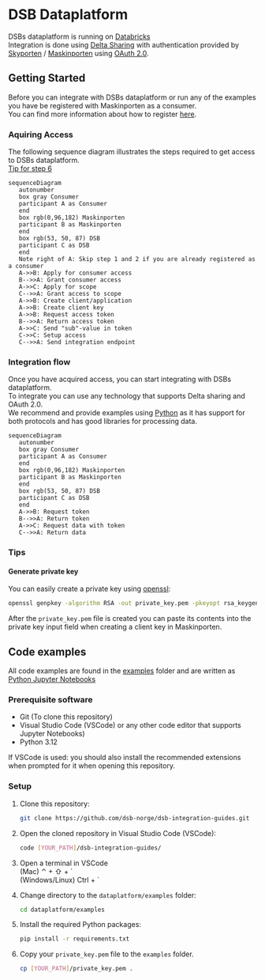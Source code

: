 # DSB Dataplatform
DSBs dataplatform is running on [Databricks](https://www.databricks.com/)
<br>Integration is done using [Delta Sharing](https://www.databricks.com/product/delta-sharing) with authentication provided by [Skyporten](https://docs.digdir.no/docs/Maskinporten/maskinporten_skyporten.html) / [Maskinporten](https://samarbeid.digdir.no/maskinporten/dette-er-maskinporten/96) using [OAuth 2.0](https://oauth.net/2/).

## Getting Started
Before you can integrate with DSBs dataplatform or run any of the examples you have be registered with Maskinporten as a consumer.
<br>You can find more information about how to register [here](https://samarbeid.digdir.no/maskinporten/konsument/119).

### Aquiring Access
The following sequence diagram illustrates the steps required to get access to DSBs dataplatform.
<br><a href="#generate-private-key">Tip for step 6</a>
```mermaid
sequenceDiagram
   autonumber
   box gray Consumer
   participant A as Consumer
   end
   box rgb(0,96,182) Maskinporten
   participant B as Maskinporten
   end
   box rgb(53, 50, 87) DSB
   participant C as DSB
   end
   Note right of A: Skip step 1 and 2 if you are already registered as a consumer
   A->>B: Apply for consumer access
   B-->>A: Grant consumer access
   A->>C: Apply for scope
   C-->>A: Grant access to scope
   A->>B: Create client/application
   A->>B: Create client key
   A->>B: Request access token
   B-->>A: Return access token
   A->>C: Send "sub"-value in token
   C->>C: Setup access
   C-->>A: Send integration endpoint
```

### Integration flow
Once you have acquired access, you can start integrating with DSBs dataplatform.
<br>To integrate you can use any technology that supports Delta sharing and OAuth 2.0.
<br>We recommend and provide examples using [Python](https://www.python.org) as it has support for both protocols and has good libraries for processing data.
```mermaid
sequenceDiagram
   autonumber
   box gray Consumer
   participant A as Consumer
   end
   box rgb(0,96,182) Maskinporten
   participant B as Maskinporten
   end
   box rgb(53, 50, 87) DSB
   participant C as DSB
   end
   A->>B: Request token
   B-->>A: Return token
   A->>C: Request data with token
   C-->>A: Return data
```

### Tips
#### Generate private key
  You can easily create a private key using [openssl](https://www.openssl.org/):
  ```bash
  openssl genpkey -algorithm RSA -out private_key.pem -pkeyopt rsa_keygen_bits:2048
  ```
  After the `private_key.pem` file is created you can paste its contents into the private key input field when creating a client key in Maskinporten.

## Code examples
All code examples are found in the [examples](./examples) folder and are written as [Python Jupyter Notebooks](https://docs.jupyter.org/en/latest/)

### Prerequisite software
- Git (To clone this repository)
- Visual Studio Code (VSCode) or any other code editor that supports Jupyter Notebooks)
- Python 3.12

If VSCode is used: you should also install the recommended extensions when prompted for it when opening this repository.

### Setup
1. Clone this repository:
   ```bash
   git clone https://github.com/dsb-norge/dsb-integration-guides.git
   ```
1. Open the cloned repository in Visual Studio Code (VSCode):
   ```bash
   code [YOUR_PATH]/dsb-integration-guides/
   ```
1. Open a terminal in VSCode
   <br> (Mac) ⌃ + ⇧ + \`
   <br> (Windows/Linux) Ctrl + \`

1. Change directory to the `dataplatform/examples` folder:
   ```bash
   cd dataplatform/examples
   ```
2. Install the required Python packages:
   ```bash
   pip install -r requirements.txt
   ```
3. Copy your `private_key.pem` file to the `examples` folder.
   ```bash
   cp [YOUR_PATH]/private_key.pem .
   ```